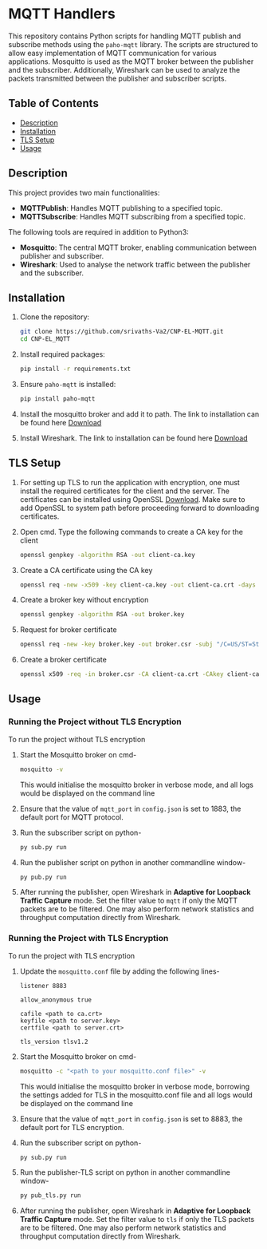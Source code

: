 # MQTT Handlers

This repository contains Python scripts for handling MQTT publish and subscribe methods using the `paho-mqtt` library. The scripts are structured to allow easy implementation of MQTT communication for various applications. Mosquitto is used as the MQTT broker between the publisher and the subscriber. Additionally, Wireshark can be used to analyze the packets transmitted between the publisher and subscriber scripts.

## Table of Contents

- [Description](#description)
- [Installation](#installation)
- [TLS Setup](#tlssetup)
- [Usage](#usage)

## Description

This project provides two main functionalities:
- **MQTTPublish**: Handles MQTT publishing to a specified topic.
- **MQTTSubscribe**: Handles MQTT subscribing from a specified topic.

The following tools are required in addition to Python3:
- **Mosquitto**: The central MQTT broker, enabling communication between publisher and subscriber.
- **Wireshark**: Used to analyse the network traffic between the publisher and the subscriber.

## Installation

1. Clone the repository:
    ```sh
    git clone https://github.com/srivaths-Va2/CNP-EL-MQTT.git
    cd CNP-EL_MQTT
    ```

2. Install required packages:
    ```sh
    pip install -r requirements.txt
    ```

3. Ensure `paho-mqtt` is installed:
    ```sh
    pip install paho-mqtt
    ```

4. Install the mosquitto broker and add it to path. The link to installation can be found here
    [Download](https://mosquitto.org/download/)


5. Install Wireshark. The link to installation can be found here
    [Download](https://www.wireshark.org/download.html)


## TLS Setup

1. For setting up TLS to run the application with encryption, one must install the required certificates for the client and the server. The certificates can be installed using OpenSSL [Download](https://slproweb.com/products/Win32OpenSSL.html). Make sure to add OpenSSL to system path before proceeding forward to downloading certificates. 

2. Open cmd. Type the following commands to create a CA key for the client
    ```sh
    openssl genpkey -algorithm RSA -out client-ca.key
    ```
3. Create a CA certificate using the CA key
    ```sh
    openssl req -new -x509 -key client-ca.key -out client-ca.crt -days 365 -subj "/C=US/ST=State/L=City/O=Organization/OU=Unit/CN=client-ca"
    ```
4. Create a broker key without encryption
    ```sh
    openssl genpkey -algorithm RSA -out broker.key
    ```
5. Request for broker certificate
    ```sh
    openssl req -new -key broker.key -out broker.csr -subj "/C=US/ST=State/L=City/O=Organization/OU=Unit/CN=broker"
    ```
6. Create a broker certificate
    ```sh
    openssl x509 -req -in broker.csr -CA client-ca.crt -CAkey client-ca.key -CA createserial -out broker.crt -days 365
    ```

## Usage

### Running the Project without TLS Encryption

To run the project without TLS encryption

1. Start the Mosquitto broker on cmd-
    ```sh
    mosquitto -v
    ```
    This would initialise the mosquitto broker in verbose mode, and all logs would be displayed on the command line

2. Ensure that the value of `mqtt_port` in `config.json` is set to 1883, the default port for MQTT protocol.

2. Run the subscriber script on python-
    ```sh
    py sub.py run
    ```

3. Run the publisher script on python in another commandline window-
    ```sh
    py pub.py run
    ```

4. After running the publisher, open Wireshark in **Adaptive for Loopback Traffic Capture** mode. Set the filter value to `mqtt` if only the MQTT packets are to be filtered. One may also perform network statistics and throughput computation directly from Wireshark.


### Running the Project with TLS Encryption

To run the project with TLS encryption

1. Update the `mosquitto.conf` file by adding the following lines-
    ```
    listener 8883

    allow_anonymous true
    
    cafile <path to ca.crt>
    keyfile <path to server.key>
    certfile <path to server.crt>

    tls_version tlsv1.2
    ```

2. Start the Mosquitto broker on cmd-
    ```sh
    mosquitto -c "<path to your mosquitto.conf file>" -v
    ```
    This would initialise the mosquitto broker in verbose mode, borrowing the settings added for TLS in the mosquitto.conf file and all logs would be displayed on the command line

3. Ensure that the value of `mqtt_port` in `config.json` is set to 8883, the default port for TLS encryption.

4. Run the subscriber script on python-
    ```sh
    py sub.py run
    ```

5. Run the publisher-TLS script on python in another commandline window-
    ```sh
    py pub_tls.py run
    ```

6. After running the publisher, open Wireshark in **Adaptive for Loopback Traffic Capture** mode. Set the filter value to `tls` if only the TLS packets are to be filtered. One may also perform network statistics and throughput computation directly from Wireshark.
